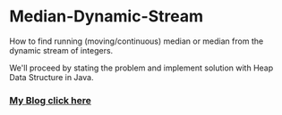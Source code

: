 # Median-Dynamic-Stream

How to find running (moving/continuous) median or median from the dynamic stream of integers.

We'll proceed by stating the problem and implement solution with Heap Data Structure in Java.

### [My Blog click here](https://dev.to/ivanadokic/dynamic-stream-of-integers-median-m3o)
